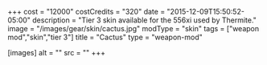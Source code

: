 +++
cost = "12000"
costCredits = "320"
date = "2015-12-09T15:50:52-05:00"
description = "Tier 3 skin available for the 556xi used by Thermite."
image = "/images/gear/skin/cactus.jpg"
modType = "skin"
tags = ["weapon mod","skin","tier 3"]
title = "Cactus"
type = "weapon-mod"

[images]
  alt = ""
  src = ""
+++
